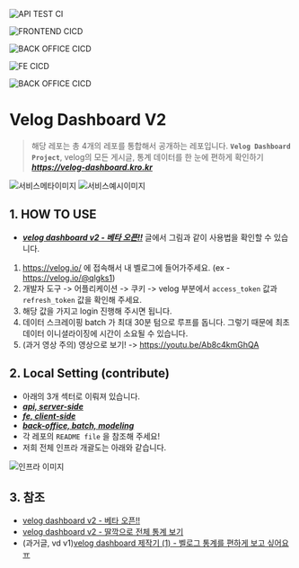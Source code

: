 ![API TEST CI](https://img.shields.io/github/actions/workflow/status/Check-Data-Out/velog-dashboard-v2/api-test-ci.yaml?branch=main&label=API%20TEST%20CI&style=flat-square)

![FRONTEND CICD](https://img.shields.io/github/actions/workflow/status/Check-Data-Out/velog-dashboard-v2-front-office/test-ci.yaml?branch=main&label=FRONTEND&style=flat-square)

![BACK OFFICE CICD](https://img.shields.io/github/actions/workflow/status/Check-Data-Out/velog-dashboard-v2-back-office/test-ci.yaml?branch=main&label=BACK%20OFFICE%20CICD&style=flat-square)


![FE CICD](https://github.com/Check-Data-Out/velog-dashboard-v2-fe/actions/workflows/docker-publish.yaml/badge.svg)

![BACK OFFICE CICD](https://github.com/Check-Data-Out/velog-dashboard-v2-back-office/actions/workflows/test-ci.yaml/badge.svg)



# Velog Dashboard V2

> 해당 레포는 총 4개의 레포를 통합해서 공개하는 레포입니다.
> **`Velog Dashboard Project`**, velog의 모든 게시글, 통계 데이터를 한 눈에 편하게 확인하기
> ***https://velog-dashboard.kro.kr***

![서비스메타이미지](https://velog-dashboard.kro.kr/opengraph-image.png)
![서비스예시이미지](https://velog.velcdn.com/images/qlgks1/post/d2e824ed-2d25-4292-83ac-167efb2af50f/image.png)


## 1. HOW TO USE

- ***[velog dashboard v2 - 베타 오픈!!](https://velog.io/@qlgks1/velog-dashboard-v2-%EB%B2%A0%ED%83%80-%EC%98%A4%ED%94%88-%EA%B7%B8%EB%A6%AC%EA%B3%A0-%EA%B5%AC%EC%9D%B8)*** 글에서 그림과 같이 사용법을 확인할 수 있습니다. 


1. https://velog.io/ 에 접속해서 내 벨로그에 들어가주세요. (ex - https://velog.io/@qlgks1)
2. 개발자 도구 -> 어플리케이션 -> 쿠키 -> velog 부분에서 `access_token` 값과 `refresh_token` 값을 확인해 주세요.
3. 해당 값을 가지고 login 진행해 주시면 됩니다. 
4. 데이터 스크레이핑 batch 가 최대 30분 텀으로 루프를 돕니다. 그렇기 때문에 최초 데이터 이니셜라이징에 시간이 소요될 수 있습니다.
5. (과거 영상 주의) 영상으로 보기! -> https://youtu.be/Ab8c4kmGhQA


## 2. Local Setting (contribute)

- 아래의 3개 섹터로 이뤄져 있습니다.
- ***[api, server-side](https://github.com/Check-Data-Out/velog-dashboard-v2-api)***
- ***[fe, client-side](https://github.com/Check-Data-Out/velog-dashboard-v2-fe)***
- ***[back-office, batch, modeling](https://github.com/Check-Data-Out/velog-dashboard-v2-back-office)***
- 각 레포의 `README file` 을 참조해 주세요!
- 저희 전체 인프라 개괄도는 아래와 같습니다. 

![인프라 이미지](https://velog.velcdn.com/images/qlgks1/post/8b446ed9-7b56-43f7-a161-e5e8c562a3ef/image.png)



## 3. 참조

- [velog dashboard v2 - 베타 오픈!!](https://velog.io/@qlgks1/velog-dashboard-v2-%EB%B2%A0%ED%83%80-%EC%98%A4%ED%94%88-%EA%B7%B8%EB%A6%AC%EA%B3%A0-%EA%B5%AC%EC%9D%B8)
- [velog dashboard v2 - 딸깍으로 전체 통계 보기](https://velog.io/@qlgks1/velog-dashboard-v2-%EB%94%B8%EA%B9%8D%EC%9C%BC%EB%A1%9C-%EC%A0%84%EC%B2%B4-%ED%86%B5%EA%B3%84-%EB%B3%B4%EA%B8%B0)
- (과거글, vd v1)[velog dashboard 제작기 (1) - 벨로그 통계를 편하게 보고 싶어요 ㅠ](https://velog.io/@qlgks1/velog-dashboard-%EC%A0%9C%EC%9E%91%EA%B8%B0-%EB%B2%A8%EB%A1%9C%EA%B7%B8-%ED%86%B5%EA%B3%84%EB%A5%BC-%ED%8E%B8%ED%95%98%EA%B2%8C-%EB%B3%B4%EA%B3%A0-%EC%8B%B6%EC%96%B4%EC%9A%94-%E3%85%A0)
